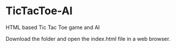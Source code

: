 # TicTacToe-AI
HTML based Tic Tac Toe game and AI

Download the folder and open the index.html file in a web browser.
